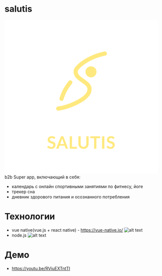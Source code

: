 # salutis
![alt text](https://github.com/timur612/salutis/blob/main/forreadme/logo.png)
<br>
b2b Super app, включающий в себя:
* календарь с онлайн спортивными занятиями по фитнесу, йоге
* трекер сна
* дневник здорового питания и осознанного потребления

# Технологии
* vue native(vue.js + react native) - https://vue-native.io/ ![alt text](https://vuejs.org/images/logo.png) <br>
* node.js ![alt text](https://upload.wikimedia.org/wikipedia/commons/d/d9/Node.js_logo.svg)

# Демо
* https://youtu.be/RViuEXTntTI
